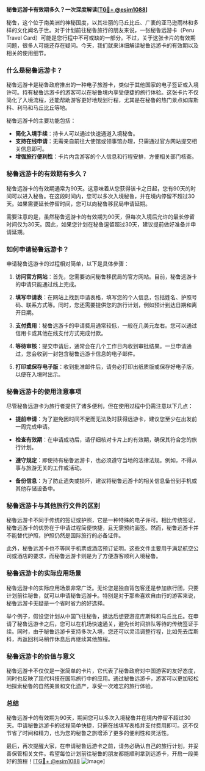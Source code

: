 **秘鲁远游卡有效期多久？一次深度解读[[TG💪+ @esim1088](https://t.me/s/esim1088)]**

秘鲁，这个位于南美洲的神秘国度，以其壮丽的马丘比丘、广袤的亚马逊雨林和多样的文化闻名于世。对于计划前往秘鲁旅行的朋友来说，一张秘鲁远游卡（Peru Travel Card）可能是您行程中不可或缺的一部分。不过，关于这张卡片的有效期问题，很多人可能还存在疑问。今天，我们就来详细解读秘鲁远游卡的有效期以及相关的使用细节。

### 什么是秘鲁远游卡？

秘鲁远游卡是秘鲁政府推出的一种电子旅游卡，类似于其他国家的电子签证或入境许可。持有秘鲁远游卡的游客可以在秘鲁境内享受便捷的旅行体验。这张卡片不仅简化了入境流程，还能帮助游客更好地规划行程，尤其是在秘鲁的热门景点如库斯科、利马和马丘比丘等地。

秘鲁远游卡的主要功能包括：

- **简化入境手续**：持卡人可以通过快速通道入境秘鲁。
- **支持在线申请**：无需亲自前往大使馆或领事馆办理，只需通过官方网站提交相关信息即可。
- **增强旅行便利性**：卡片内含游客的个人信息和行程安排，方便相关部门核查。

### 秘鲁远游卡的有效期有多久？

秘鲁远游卡的有效期通常为90天。这意味着从您获得该卡之日起，您有90天的时间可以进入秘鲁。在这段时间内，您可以多次入境秘鲁，并在境内停留不超过30天。如果需要延长停留时间，您可以向秘鲁移民局申请延期。

需要注意的是，虽然秘鲁远游卡的有效期为90天，但每次入境后允许的最长停留时间仅为30天。因此，如果您计划在秘鲁逗留超过30天，建议提前做好准备并申请延期。

### 如何申请秘鲁远游卡？

申请秘鲁远游卡的过程相对简单，以下是具体步骤：

1. **访问官方网站**：首先，您需要访问秘鲁移民局的官方网站。目前，秘鲁远游卡的申请只能通过线上完成。
   
2. **填写申请表**：在网站上找到申请表格，填写您的个人信息，包括姓名、护照号码、联系方式等。同时，您还需要提供您的旅行计划，例如预计到达日期和离开日期。

3. **支付费用**：秘鲁远游卡的申请费用通常较低，一般在几美元左右。您可以通过信用卡或其他在线支付方式完成付款。

4. **等待审核**：提交申请后，通常会在几个工作日内收到审批结果。一旦申请通过，您会收到一封包含秘鲁远游卡信息的电子邮件。

5. **打印或保存电子版**：收到批准邮件后，请务必打印出纸质版或保存好电子版，以便在入境时出示。

### 秘鲁远游卡的使用注意事项

尽管秘鲁远游卡为旅行者提供了诸多便利，但在使用过程中仍需注意以下几点：

- **提前申请**：为了避免因时间不足而无法及时获得远游卡，建议您至少在出发前一周完成申请。
  
- **检查有效期**：在申请成功后，请仔细核对卡片上的有效期，确保其符合您的旅行计划。

- **遵守规定**：即使持有秘鲁远游卡，也必须遵守当地的法律法规。例如，不得从事与旅游无关的工作或活动。

- **备份信息**：为了防止遗失或损坏，建议将秘鲁远游卡的相关信息备份到手机或其他存储设备中。

### 秘鲁远游卡与其他旅行文件的区别

秘鲁远游卡不同于传统的签证或护照，它是一种特殊的电子许可。相比传统签证，秘鲁远游卡的优势在于申请过程简便快捷，且无需预约面签。然而，秘鲁远游卡并不能替代护照，护照仍然是国际旅行的必备证件。

此外，秘鲁远游卡也不等同于机票或酒店预订证明。这些文件主要用于满足航空公司或酒店的要求，而秘鲁远游卡则是为了方便游客顺利入境秘鲁。

### 秘鲁远游卡的实际应用场景

秘鲁远游卡的实际应用场景非常广泛。无论您是独自背包客还是参加旅行团，只要计划前往秘鲁，就可以申请秘鲁远游卡。特别是对于那些喜欢自由行的游客来说，秘鲁远游卡无疑是一个省时省力的好选择。

举个例子，假设您计划从中国飞往秘鲁，抵达后想要游览库斯科和马丘比丘。在申请了秘鲁远游卡之后，您可以在机场快速通关，避免长时间排队等待的传统签证手续。同时，由于秘鲁远游卡支持多次入境，您还可以灵活调整行程，比如先去库斯科，再返回利马稍作休息后再继续其他旅程。

### 秘鲁远游卡的价值与意义

秘鲁远游卡不仅仅是一张简单的卡片，它代表了秘鲁政府对中国游客的友好态度，同时也反映了现代科技在国际旅行中的应用。通过秘鲁远游卡，游客可以更加轻松地探索秘鲁的自然美景和文化遗产，享受一次难忘的旅行体验。

### 总结

秘鲁远游卡的有效期为90天，期间您可以多次入境秘鲁并在境内停留不超过30天。申请秘鲁远游卡的过程简单快捷，只需在线填写表格并支付费用即可。这不仅节省了时间和精力，也为您的秘鲁之旅增添了更多的便利性和灵活性。

最后，再次提醒大家，在申请秘鲁远游卡之前，请务必确认自己的旅行计划，并妥善保管相关文件。希望每位计划前往秘鲁的朋友都能顺利拿到远游卡，开启一段美好的旅程！[[TG💪+ @esim1088](https://t.me/s/esim1088) ![Image](https://i.postimg.cc/4NQfJmqS/Snipaste-2025-05-13-00-14-12.png)]